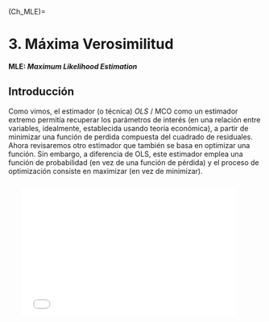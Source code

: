 (Ch_MLE)=

# 3. Máxima Verosimilitud

**MLE: _Maximum Likelihood Estimation_**

## Introducción

Como vimos, el estimador (o técnica) _OLS_ / MCO como un estimador extremo permitía recuperar los parámetros de interés (en una relación entre variables, idealmente, establecida usando teoría económica), a partir de minimizar una función de perdida compuesta del cuadrado de residuales. Ahora revisaremos otro estimador que también se basa en optimizar una función. Sin embargo, a diferencia de OLS, este estimador emplea una función de probabilidad (en vez de una función de pérdida) y el proceso de optimización consiste en maximizar (en vez de minimizar).

<div id   ="Container"
     style="padding-bottom:50.25%; position:relative; display:block; width: 100%">
     <iframe id                 ="log_lik"
             width              ="85%"
             height             ="100%"
             src                ="../../_images/log_lik.html"
             frameborder        ="0"
             allowfullscreen    ="1"
             style              ="position:absolute; top:5%; left: 5%">
     </iframe>
</div>
</br>
